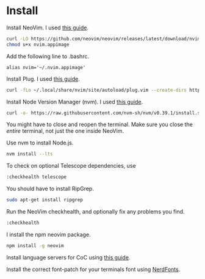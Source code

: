 # Install
Install NeoVim. I used [this guide][neovim].
```bash
curl -LO https://github.com/neovim/neovim/releases/latest/download/nvim.appimage
chmod u+x nvim.appimage
```
Add the following line to .bashrc.
```
alias nvim='~/.nvim.appimage'
```

Install Plug. I used [this guide][plug].
```bash
curl -fLo ~/.local/share/nvim/site/autoload/plug.vim --create-dirs https://raw.githubusercontent.com/junegunn/vim-plug/master/plug.vim
```

Install Node Version Manager (nvm). I used [this guide][nvm].
```bash
curl -o- https://raw.githubusercontent.com/nvm-sh/nvm/v0.39.1/install.sh | bash
```

You might have to close and reopen the terminal. Make sure you close the *entire* terminal, not just
the one inside NeoVim.

Use nvm to install Node.js.
```bash
nvm install --lts
```

To check on optional Telescope dependencies, use
```bash
:checkhealth telescope
```
You should have to install RipGrep.
```bash
sudo apt-get install ripgrep
```

Run the NeoVim checkhealth, and optionally fix any problems you find.
```bash
:checkhealth
```

I install the npm neovim package.
```bash
npm install -g neovim
```

Install language servers for CoC using [this guide][CoC-lsp].

Install the correct font-patch for your terminals font using [NerdFonts][nerdfonts].

[neovim]: https://github.com/neovim/neovim/wiki/Installing-Neovim
[plug]: https://www.linode.com/docs/guides/how-to-install-neovim-and-plugins-with-vim-plug/
[nvm]: https://github.com/nvm-sh/nvm/blob/master/README.md
[CoC-lsp]: https://github.com/neoclide/coc.nvim/wiki/Language-servers
[nerdfonts]: https://www.nerdfonts.com/font-downloads
